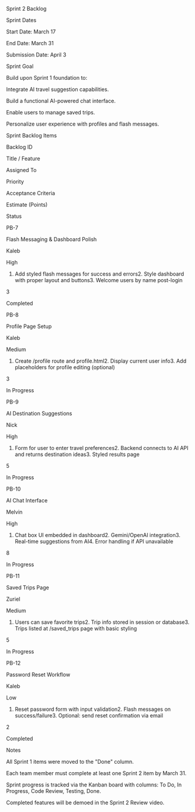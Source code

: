 Sprint 2 Backlog

Sprint Dates

Start Date: March 17

End Date: March 31

Submission Date: April 3

Sprint Goal

Build upon Sprint 1 foundation to:

Integrate AI travel suggestion capabilities.

Build a functional AI-powered chat interface.

Enable users to manage saved trips.

Personalize user experience with profiles and flash messages.

Sprint Backlog Items

Backlog ID

Title / Feature

Assigned To

Priority

Acceptance Criteria

Estimate (Points)

Status

PB-7

Flash Messaging & Dashboard Polish

Kaleb

High

1. Add styled flash messages for success and errors2. Style dashboard with proper layout and buttons3. Welcome users by name post-login

3

Completed

PB-8

Profile Page Setup

Kaleb

Medium

1. Create /profile route and profile.html2. Display current user info3. Add placeholders for profile editing (optional)

3

In Progress

PB-9

AI Destination Suggestions

Nick

High

1. Form for user to enter travel preferences2. Backend connects to AI API and returns destination ideas3. Styled results page

5

In Progress

PB-10

AI Chat Interface

Melvin

High

1. Chat box UI embedded in dashboard2. Gemini/OpenAI integration3. Real-time suggestions from AI4. Error handling if API unavailable

8

In Progress

PB-11

Saved Trips Page

Zuriel

Medium

1. Users can save favorite trips2. Trip info stored in session or database3. Trips listed at /saved_trips page with basic styling

5

In Progress

PB-12

Password Reset Workflow

Kaleb

Low

1. Reset password form with input validation2. Flash messages on success/failure3. Optional: send reset confirmation via email

2

Completed

Notes

All Sprint 1 items were moved to the "Done" column.

Each team member must complete at least one Sprint 2 item by March 31.

Sprint progress is tracked via the Kanban board with columns: To Do, In Progress, Code Review, Testing, Done.

Completed features will be demoed in the Sprint 2 Review video.
